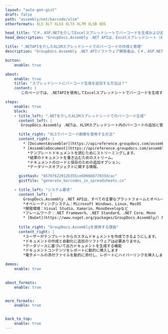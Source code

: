 ```yaml
---
layout: "auto-gen-gist"
draft: false
path: "assembly/net/barcode/xlsm"
otherformats: XLS XLT XLSX XLTX XLTM XLSB ODS 

head_title: "C＃、ASP.NETを介してExcelスプレッドシートでバーコードを生成および追加する方法"
head_description: "GroupDocs.Assembly .NET APIは、Excelスプレッドシート（XLS、XLT、XLSX、XLSM、XLTX、XLTM、およびXLSB）ドキュメント内でのバーコード画像の作成と挿入をサポートします."

title: ".NETAPIを介したXLSMスプレッドシートでのバーコードの作成と管理"
description: "GroupDocs.Assembly .NET APIソフトウェア開発者は、C＃、ASP.NETアプリ内のExcelXLSMスプレッドシートドキュメントでバーコードイメージを動的に作成および管理できます。."

button:
    enable: true

about:
    enable: true
    title: "スプレッドシートにバーコード生成を追加する方法は？"
    content: |
       このページでは、.NETAPIを使用してExcelスプレッドシートでバーコードを生成する方法について説明します。バーコードは、機械で読み取り可能な情報を格納するデジタルコードであり、通常、多数のアイテムをすばやく識別するために使用されます。システムに速度と精度をもたらし、操作時間を自動的に短縮します。 GroupDocs.Assemblyは強力な.NETAPIであり、ソフトウェア開発者は、Microsoft Excelスプレッドシート内の特定の場所で、カスタマイズされたテキスト、外観、およびさまざまなエンコードタイプを使用して、多数の1Dおよび2Dバーコード画像をプログラムで描画できます。 APIを使用すると、バーコード画像のサイズ、前景色と背景の色、フォントサイズ、画像の解像度、テキストの自動修正などを簡単に管理できます。 

steps:
    enable: true
    block:
    - title_left: ".NETを介したXLSMスプレッドシートでのバーコード生成"
      content_left: |
       GroupDocs.Assembly .NETは、XLSMスプレッドシート内のバーコードの追加と管理を完全にサポートします。次のC＃.NETコード例は、Microsoft Excelスプレッドシートドキュメント内にバーコード画像を生成して挿入する方法を示しています。 

      title_right: "XLSでバーコード画像を使用する方法"
      content_right: |
        * [DocumentAssembler](https://apireference.groupdocs.com/assembly/net/groupdocs.assembly/documentassembler）のインスタンスを作成します 
        * [AssembleDocument](https://apireference.groupdocs.com/assembly/net/groupdocs.assembly.documentassembler/assembledocument/methods/1）メソッドを次のパラメーターで呼び出します
          *テンプレートドキュメントを読むためにストリーミングします。
          *結果のドキュメントを書き込むためのストリーム。
          *ドキュメントのロードと保存のための追加オプション。
          *データソースオブジェクトに関する情報。

      gisthash: "8576f622912b355ce69966077033dcac"
      gistfile: "generate_barcodes_in_spreadsheets.cs"

    - title_left: "システム要求"
      content_left: |
        GroupDocs.Assembly .NET APIは、すべての主要なプラットフォームとオペレーティングシステムでサポートされています。完全なシステム要件ガイドについては、[システム要件](https://docs.groupdocs.com/assembly/net/system-requirements/）にアクセスしてください。以下のコードを実行する前に、次の前提条件がインストールされていることを確認してください。システム：
        *オペレーティングシステム：Microsoft Windows、Linux、MacOS
        *開発環境：Visual Studio、Xamarin、MonoDevelopなど
        *フレームワーク：.NET Framework、.NET Standard、.NET Core、Mono
        * [NuGet](https://www.nuget.org/packages/GroupDocs.Assembly/）から最新バージョンのGroupDocs.Assembly.NETAPIを取得します
        
      title_right: "GroupDocs.Assemblyを使用する理由"
      content_right: |
        *ユーザーがテンプレートからカスタムドキュメントを作成できるようにします。
        *ドキュメントの作成と自動化に追加のソフトウェアは必要ありません
        *データソースに基づいて出力ドキュメントを生成する機能
        *ドキュメントコンテンツをレポートに動的に挿入します
        *電子メールの添付ファイルを動的に添付し、レポートにハイパーリンクを挿入します 

demos:
    enable: true
        

about_formats:
    enable: true


more_formats:
    enable: true


back_to_top:
    enable: true
---
```

